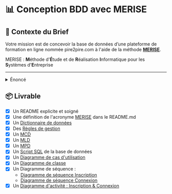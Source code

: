 # 📊 Conception BDD avec MERISE
## 📝 Contexte du Brief

Votre mission est de concevoir la base de données d’une plateforme de formation en ligne nommée pire2pire.com à l'aide de la méthode [**MERISE**](#merise).

<a id="merise"></a>
MERISE : **M**éthode d'**É**tude et de **R**éalisation **I**nformatique pour les **S**ystèmes d'**E**ntreprise

---

<details><summary>Énoncé</summary>
Les formations sont organisés en modules.

Chaque module est caractérisé par un numéro de module sous forme de Semantic Versionning, un intitulé, un objectif pédagogique, un contenu (textes, images et vidéos), une durée en heures, un ou plusieurs tags et un auteur.

Un module peut faire partie d'une ou plusieurs formations, comme par exemple un pire module "Commandes de base Git" pourrait faire partie d'une pire formation "Frontend Javascript" et "DevOps", voir  plus.

Un module peut contenir un texte et/ou une image et/ou une vidéo.

Les apprenants peuvent s'inscrire à une ou plusieurs formations, ils peuvent choisir de ne pas suivre certains des modules s'ils possèdent déjà, par exemple, les compétences. Autrement dit, ils peuvent arbitrairement valider les modules de leur choix en un clic.

Chaque apprenant est évalué pour chaque module et possède un état de fin de module (OK / KO).

Une formation est considérée comme terminée lorsque tous les modules ont été validés.

Chaque apprenant est caractérisé par un numéro d’inscription unique, un nom, un prénom, une adresse et une date de naissance.
​
Un formateurs est auteur d'un module pour une formation donnée, chaque formateur est caractérisé par un code, un nom, un prénom.
</details>

## 📦 Livrable
- [X] Un README explicite et soigné
- [X] Une définition de l'acronyme [MERISE](#merise) dans le README.md
- [X] Un [Dictionnaire de données](dictionnaire_de_donnees.md)
- [X] Des [Règles de gestion](regles_de_gestion.md)
- [X] Un [MCD](mcd.md)
- [X] Un [MLD](mld.md)
- [X] Un [MPD](mpd.md)
- [X] Un [Script SQL](script_sql.sql) de la base de données
- [X] Un [Diagramme de cas d'utilisation](use-case.md)
- [X] Un [Diagramme de classe](class-diagram.md)
- [X] Un Diagramme de séquence :
    - [Diagramme de séquence Inscription](sequence-1-diagram.md)
    - [Diagramme de séquence Connexion](sequence-2-diagram.md)
- [X] Un [Diagramme d'activité : Inscription & Connexion](activity-diagram.md)